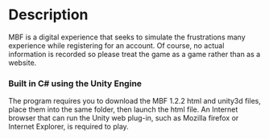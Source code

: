# Description
MBF is a digital experience that seeks to simulate the frustrations many experience while registering for an account. Of course, no actual information is recorded so please treat the game as a game rather than as a website.

### Built in C# using the Unity Engine
The program requires you to download the MBF 1.2.2 html and unity3d files, place them into the same folder, then launch the html file. An Internet browser that can run the Unity web plug-in, such as Mozilla firefox or Internet Explorer, is required to play.
